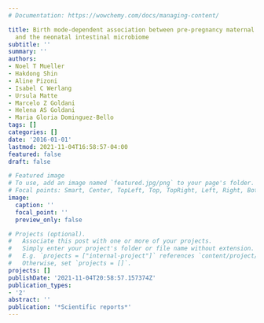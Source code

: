 ```yaml
---
# Documentation: https://wowchemy.com/docs/managing-content/

title: Birth mode-dependent association between pre-pregnancy maternal weight status
  and the neonatal intestinal microbiome
subtitle: ''
summary: ''
authors:
- Noel T Mueller
- Hakdong Shin
- Aline Pizoni
- Isabel C Werlang
- Ursula Matte
- Marcelo Z Goldani
- Helena AS Goldani
- Maria Gloria Dominguez-Bello
tags: []
categories: []
date: '2016-01-01'
lastmod: 2021-11-04T16:58:57-04:00
featured: false
draft: false

# Featured image
# To use, add an image named `featured.jpg/png` to your page's folder.
# Focal points: Smart, Center, TopLeft, Top, TopRight, Left, Right, BottomLeft, Bottom, BottomRight.
image:
  caption: ''
  focal_point: ''
  preview_only: false

# Projects (optional).
#   Associate this post with one or more of your projects.
#   Simply enter your project's folder or file name without extension.
#   E.g. `projects = ["internal-project"]` references `content/project/deep-learning/index.md`.
#   Otherwise, set `projects = []`.
projects: []
publishDate: '2021-11-04T20:58:57.157374Z'
publication_types:
- '2'
abstract: ''
publication: '*Scientific reports*'
---
```

